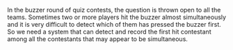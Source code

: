 In the buzzer round of quiz contests, the question is thrown open to all the teams. Sometimes two or more players hit the buzzer almost simultaneously and it is very 
difficult to detect which of them has pressed the buzzer first. So we need a system that can detect and record the first hit contestant among all the contestants that may 
appear to be simultaneous.
